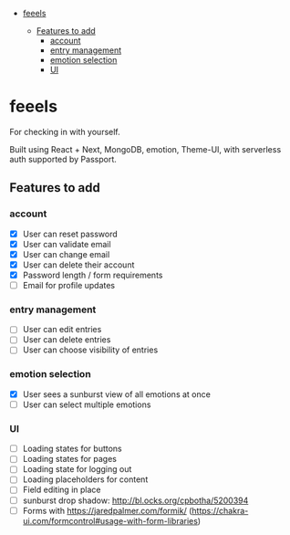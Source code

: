 - [feeels](#feeels)

  - [Features to add](#features-to-add)
    - [account](#account)
    - [entry management](#entry-management)
    - [emotion selection](#emotion-selection)
    - [UI](#ui)

# feeels

For checking in with yourself.

Built using React + Next, MongoDB, emotion, Theme-UI, with serverless auth supported by Passport.

## Features to add

### account

- [x] User can reset password
- [x] User can validate email
- [x] User can change email
- [x] User can delete their account
- [x] Password length / form requirements
- [ ] Email for profile updates

### entry management

- [ ] User can edit entries
- [ ] User can delete entries
- [ ] User can choose visibility of entries

### emotion selection

- [x] User sees a sunburst view of all emotions at once
- [ ] User can select multiple emotions

### UI

- [ ] Loading states for buttons
- [ ] Loading states for pages
- [ ] Loading state for logging out
- [ ] Loading placeholders for content
- [ ] Field editing in place
- [ ] sunburst drop shadow: http://bl.ocks.org/cpbotha/5200394
- [ ] Forms with https://jaredpalmer.com/formik/ (https://chakra-ui.com/formcontrol#usage-with-form-libraries)

